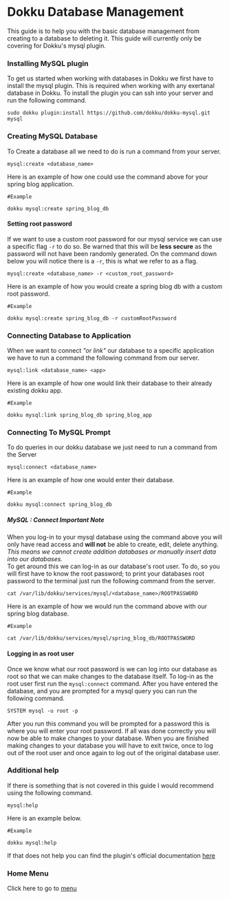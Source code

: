 # Dokku Database Management
This guide is to help you with the basic database management from creating to a database to deleting it. This guide will currently only be covering for Dokku's mysql plugin.
### Installing MySQL plugin
To get us started when working with databases in Dokku we first have to install the mysql plugin. This is required when working with any exertanal database in Dokku. To install the plugin you can ssh into your server and run the following command.
```
sudo dokku plugin:install https://github.com/dokku/dokku-mysql.git mysql
```
### Creating MySQL Database
To Create a database all we need to do is run a command from your server.
```
mysql:create <database_name>
```
Here is an example of how one could use the command above for your spring blog application.
```
#Example

dokku mysql:create spring_blog_db
```
#### Setting root password
If we want to use a custom root password for our mysql service we can use a specific flag `-r` to do so. Be warned that this will be **less secure** as the password will not have been randomly generated. On the command down below you will notice there is a `-r`, this is what we refer to as a flag.
```
mysql:create <database_name> -r <custom_root_password>
```
Here is an example of how you would create a spring blog db with a custom root password.
```
#Example

dokku mysql:create spring_blog_db -r customRootPassword
```
### Connecting Database to Application
When we want to connect *"or link"* our database to a specific application we have to run a command the following command from our server.
```
mysql:link <database_name> <app>
```
Here is an example of how one would link their database to their already existing dokku app.
```
#Example

dokku mysql:link spring_blog_db spring_blog_app
```
### Connecting To MySQL Prompt
To do queries in our dokku database we just need to run a command from the Server
```
mysql:connect <database_name>
```
Here is an example of how one would enter their database.
```
#Example

dokku mysql:connect spring_blog_db
```
##### MySQL : Connect Important Note
When you log-in to your mysql database using the command above you will only have read access and **will not** be able to create, edit, delete anything.
<br />
*This means we cannot create addition databases or manually insert data into our databases.*
<br />
To get around this we can log-in as our database's root user. To do, so you will first have to know the root password; to print your databases root password to the terminal just run the following command from the server.
```
cat /var/lib/dokku/services/mysql/<database_name>/ROOTPASSWORD
```
Here is an example of how we would run the command above with our spring blog database.
```
#Example

cat /var/lib/dokku/services/mysql/spring_blog_db/ROOTPASSWORD
```
#### Logging in as root user
Once we know what our root password is we can log into our database as root so that we can make changes to the database itself. To log-in as the root user first run the `mysql:connect` command. After you have entered the database, and you are prompted for a mysql query you can run the following command.
```
SYSTEM mysql -u root -p
```
After you run this command you will be prompted for a password this is where you will enter your root password. If all was done correctly you will now be able to make changes to your database. When you are finished making changes to your database you will have to exit twice, once to log out of the root user and once again to log out of the original database user. 
### Additional help
If there is something that is not covered in this guide I would recommend using the following command.
```
mysql:help
```
Here is an example below.
```
#Example

dokku mysql:help
```
If that does not help you can find the plugin's official documentation [here](https://github.com/dokku/dokku-mysql#readme)

### Home Menu
Click here to go to [menu](https://github.com/samuelmoorec/dokku-deployment-guide)